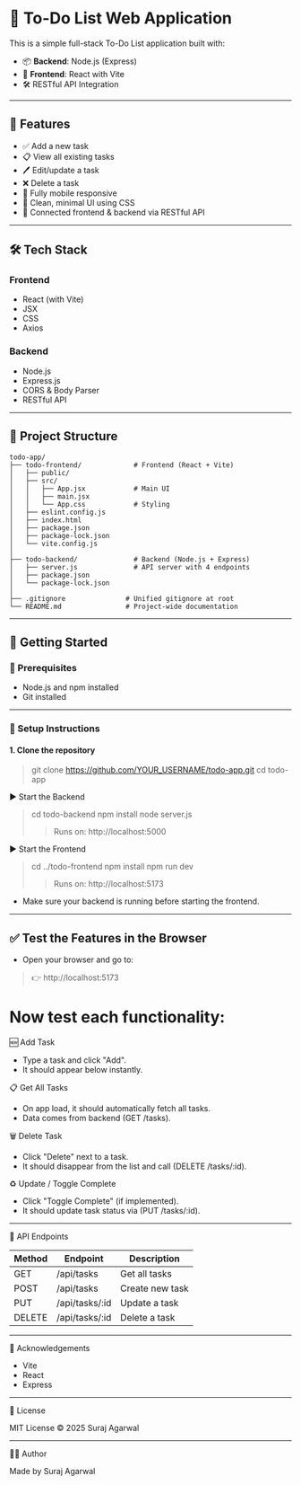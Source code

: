 # 📝 To-Do List Web Application

This is a simple full-stack To-Do List application built with:

- 📦 **Backend**: Node.js (Express)
- 🎨 **Frontend**: React with Vite
- 🛠️ RESTful API Integration

---

## 📌 Features

- ✅ Add a new task  
- 📋 View all existing tasks  
- 🖊️ Edit/update a task  
- ❌ Delete a task  
- 📱 Fully mobile responsive  
- 🎨 Clean, minimal UI using CSS  
- 🔗 Connected frontend & backend via RESTful API

---

## 🛠️ Tech Stack

### Frontend
- React (with Vite)
- JSX
- CSS
- Axios

### Backend
- Node.js
- Express.js
- CORS & Body Parser
- RESTful API

---

## 📂 Project Structure
```text
todo-app/
├── todo-frontend/             # Frontend (React + Vite)
│   ├── public/
│   ├── src/
│   │   ├── App.jsx            # Main UI
│   │   ├── main.jsx
│   │   └── App.css            # Styling
│   ├── eslint.config.js
│   ├── index.html
│   ├── package.json
│   ├── package-lock.json
│   └── vite.config.js
│
├── todo-backend/              # Backend (Node.js + Express)
│   ├── server.js              # API server with 4 endpoints
│   ├── package.json
│   └── package-lock.json
│
├── .gitignore               # Unified gitignore at root
└── README.md                # Project-wide documentation
```

---

## 🚀 Getting Started

### 🔧 Prerequisites

- Node.js and npm installed
- Git installed

---

### 🔄 Setup Instructions

#### 1. Clone the repository

> git clone https://github.com/YOUR_USERNAME/todo-app.git
> cd todo-app

▶️ Start the Backend

> cd todo-backend
> npm install
> node server.js
>> Runs on: http://localhost:5000

▶️ Start the Frontend

> cd ../todo-frontend
> npm install
> npm run dev
>> Runs on: http://localhost:5173

- Make sure your backend is running before starting the frontend.

---

## ✅ Test the Features in the Browser

- Open your browser and go to:
> 👉 http://localhost:5173

# Now test each functionality:

🆕 Add Task

- Type a task and click "Add".
- It should appear below instantly.

📋 Get All Tasks

- On app load, it should automatically fetch all tasks.
- Data comes from backend (GET /tasks).

🗑️ Delete Task

- Click "Delete" next to a task.
- It should disappear from the list and call (DELETE /tasks/:id).

♻️ Update / Toggle Complete
- Click "Toggle Complete" (if implemented).
- It should update task status via (PUT /tasks/:id).

---

🧪 API Endpoints

| Method | Endpoint        | Description     |
| ------ | --------------- | --------------- |
| GET    | /api/tasks      | Get all tasks   |
| POST   | /api/tasks      | Create new task |
| PUT    | /api/tasks/\:id | Update a task   |
| DELETE | /api/tasks/\:id | Delete a task   |

---

🙌 Acknowledgements

- Vite
- React
- Express

---

🪪 License

MIT License © 2025 Suraj Agarwal

---

🙋‍♂️ Author

Made by Suraj Agarwal
